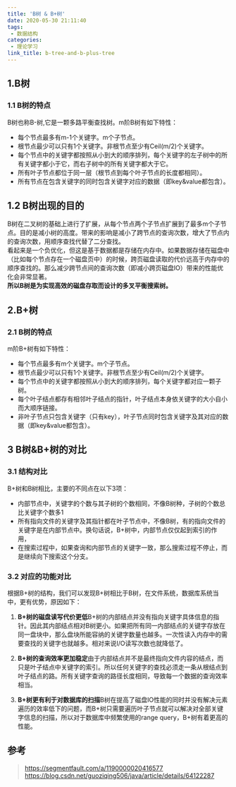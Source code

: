```yaml
---
title: 'B树 & B+树'
date: 2020-05-30 21:11:40
tags:
 - 数据结构
categories:
 - 理论学习
link_title: b-tree-and-b-plus-tree
---
```

## 1.B树
### 1.1 B树的特点
B树也称B-树,它是一颗多路平衡查找树。m阶B树有如下特性：
 - 每个节点最多有m-1个关键字。m个子节点。
 - 根节点最少可以只有1个关键字。非根节点至少有Ceil(m/2)个关键字。
 - 每个节点中的关键字都按照从小到大的顺序排列，每个关键字的左子树中的所有关键字都小于它，而右子树中的所有关键字都大于它。
 - 所有叶子节点都位于同一层（根节点到每个叶子节点的长度都相同）。
 - 所有节点在包含关键字的同时包含关键字对应的数据（即key&value都包含）。
<!-- more -->
## 1.2 B树出现的目的
B树在二叉树的基础上进行了扩展，从每个节点两个子节点扩展到了最多m个子节点。目的是减小树的高度。带来的影响是减小了跨节点的查询次数，增大了节点内的查询次数，用顺序查找代替了二分查找。  
看起来是一个负优化，但这是基于数据都是存储在内存中。如果数据存储在磁盘中（比如每个节点存在一个磁盘页中）的时候，跨页磁盘读取的代价远高于内存中的顺序查找的。那么减少跨节点间的查询次数（即减小跨页磁盘IO）带来的性能优化会非常显著。  
**所以B树是为实现高效的磁盘存取而设计的多叉平衡搜索树。**

## 2.B+树
### 2.1 B树的特点
m阶B+树有如下特性：
 - 每个节点最多有m个关键字。m个子节点。
 - 根节点最少可以只有1个关键字。非根节点至少有Ceil(m/2)个关键字。
 - 每个节点中的关键字都按照从小到大的顺序排列，每个关键字都对应一颗子树。
 - 每个叶子结点都存有相邻叶子结点的指针，叶子结点本身依关键字的大小自小而大顺序链接。
 - 非叶子节点只包含关键字（只有key），叶子节点同时包含关键字及其对应的数据（即key&value都包含）。
	
	
## 3 B树&B+树的对比
### 3.1 结构对比
B+树和B树相比，主要的不同点在以下3项：

 - 内部节点中，关键字的个数与其子树的个数相同，不像B树种，子树的个数总比关键字个数多1
 - 所有指向文件的关键字及其指针都在叶子节点中，不像B树，有的指向文件的关键字是在内部节点中。换句话说，B+树中，内部节点仅仅起到索引的作用，
 - 在搜索过程中，如果查询和内部节点的关键字一致，那么搜索过程不停止，而是继续向下搜索这个分支。

### 3.2 对应的功能对比
根据B+树的结构，我们可以发现B+树相比于B树，在文件系统，数据库系统当中，更有优势，原因如下：

1. **B+树的磁盘读写代价更低**B+树的内部结点并没有指向关键字具体信息的指针。因此其内部结点相对B树更小。如果把所有同一内部结点的关键字存放在同一盘块中，那么盘块所能容纳的关键字数量也越多。一次性读入内存中的需要查找的关键字也就越多。相对来说I/O读写次数也就降低了。

2. **B+树的查询效率更加稳定**由于内部结点并不是最终指向文件内容的结点，而只是叶子结点中关键字的索引。所以任何关键字的查找必须走一条从根结点到叶子结点的路。所有关键字查询的路径长度相同，导致每一个数据的查询效率相当。

3. **B+树更有利于对数据库的扫描**B树在提高了磁盘IO性能的同时并没有解决元素遍历的效率低下的问题，而B+树只需要遍历叶子节点就可以解决对全部关键字信息的扫描，所以对于数据库中频繁使用的range query，B+树有着更高的性能。


## 参考
 > https://segmentfault.com/a/1190000020416577
 > https://blog.csdn.net/guoziqing506/java/article/details/64122287